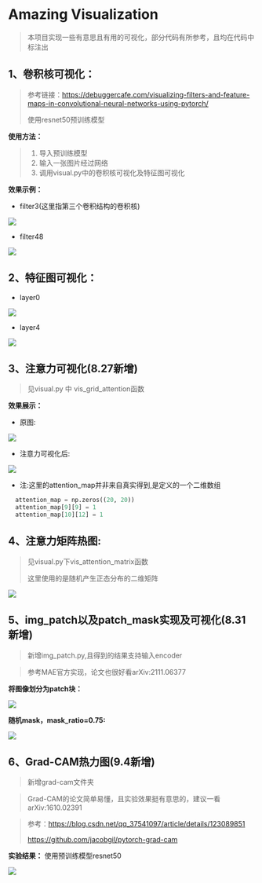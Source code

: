 # Amazing Visualization
> 本项目实现一些有意思且有用的可视化，部分代码有所参考，且均在代码中标注出

## 1、卷积核可视化：
> 参考链接：https://debuggercafe.com/visualizing-filters-and-feature-maps-in-convolutional-neural-networks-using-pytorch/
> 
> 使用resnet50预训练模型

  **使用方法：**
> 1. 导入预训练模型
> 2. 输入一张图片经过网络
> 3. 调用visual.py中的卷积核可视化及特征图可视化

  **效果示例：**
  - filter3(这里指第三个卷积结构的卷积核)
  
  ![](imgs_out/filter_3.png)
  - filter48
  
  ![](imgs_out/filter_48.png)
  
## 2、特征图可视化：
  - layer0

  ![](imgs_out/layer_0.png)
  - layer4

  ![](imgs_out/layer_4.png)
  
## 3、注意力可视化(8.27新增)
  
> 见visual.py 中 vis_grid_attention函数

  **效果展示：**  
  - 原图:
  
  ![](imgs_in/dog_1.jpg)
  - 注意力可视化后:
  
  ![](imgs_out/dog_1_with_attention.jpg)
  - 注:这里的attention_map并非来自真实得到,是定义的一个二维数组
  ```python
    attention_map = np.zeros((20, 20))
    attention_map[9][9] = 1
    attention_map[10][12] = 1
  ```
## 4、注意力矩阵热图:
> 见visual.py下vis_attention_matrix函数
> 
> 这里使用的是随机产生正态分布的二维矩阵
  
  ![](imgs_out/attention_matrix_0.png)
  
## 5、img_patch以及patch_mask实现及可视化(8.31新增)
> 新增img_patch.py,且得到的结果支持输入encoder

> 参考MAE官方实现，论文也很好看arXiv:2111.06377
  
  **将图像划分为patch块：**
  
  ![](imgs_out/img_patch.png)
  
  **随机mask，mask_ratio=0.75:**
  
  ![](imgs_out/masked_patch.png)
  
## 6、Grad-CAM热力图(9.4新增)
> 新增grad-cam文件夹

> Grad-CAM的论文简单易懂，且实验效果挺有意思的，建议一看arXiv:1610.02391

> 参考：https://blog.csdn.net/qq_37541097/article/details/123089851
> 
> https://github.com/jacobgil/pytorch-grad-cam

**实验结果：**
使用预训练模型resnet50

![](imgs_out/grad-cam.png)